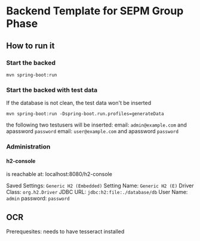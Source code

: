 # Backend Template for SEPM Group Phase

## How to run it

### Start the backed

`mvn spring-boot:run`

### Start the backed with test data

If the database is not clean, the test data won't be inserted

`mvn spring-boot:run -Dspring-boot.run.profiles=generateData`

the following two testusers will be inserted:
email: `admin@example.com` and apassword `password`
email: `user@example.com` and apassword `password`

### Administration

#### h2-console

is reachable at: localhost:8080/h2-console

Saved Settings: `Generic H2 (Embedded)`
Setting Name: `Generic H2 (E)`
Driver Class: `org.h2.Driver`
JDBC URL: `jdbc:h2:file:./database/db`
User Name: `admin`
password: `password`


## OCR
Prerequesites: needs to have tesseract installed